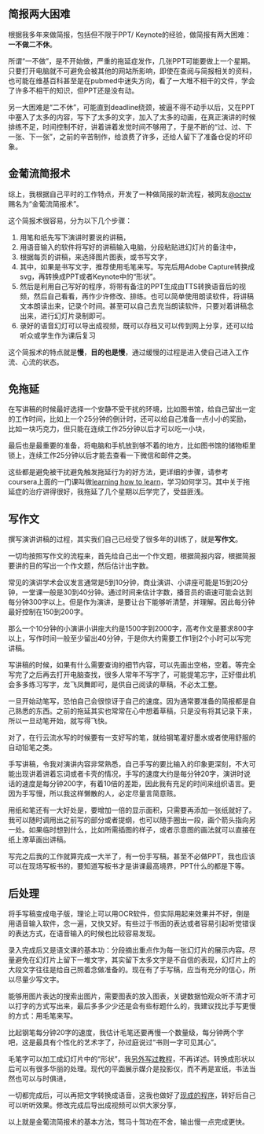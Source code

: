 <!--
.. title: 金葡流简报术
.. slug: goldengrape_style_ppt
.. date: 2019-8-13 18:00 UTC+08:00
.. tags: 
.. category:
.. link:
.. description:
.. type: text
-->

## 简报两大困难

根据我多年来做简报，包括但不限于PPT/ Keynote的经验，做简报有两大困难：**一不做二不休**。

所谓“一不做”，是不开始做，严重的拖延症发作，几张PPT可能要做上一个星期。只要打开电脑就不可避免会被其他的网站所影响，即使在查阅与简报相关的资料，也可能在维基百科甚至是在pubmed中迷失方向，看了一大堆不相干的文件，学会了许多不相干的知识，但PPT还是没有动。

另一大困难是“二不休”，可能直到deadline绕颈，被逼不得不动手以后，又在PPT中塞入了太多的内容，写下了太多的文字，加入了太多的动画，在真正演讲的时候排练不足，时间控制不好，讲着讲着发觉时间不够用了，于是不断的“过、过、下一张、下一张”，之前的辛苦制作，给浪费了许多，还给人留下了准备仓促的坏印象。

## 金葡流简报术

综上，我根据自己平时的工作特点，开发了一种做简报的新流程，被网友[@octw](https://twitter.com/octw) 赐名为“金葡流简报术”。

<!-- TEASER_END -->

这个简报术很容易，分为以下几个步骤：

1. 用笔和纸先写下演讲时要说的讲稿，
1. 用语音输入的软件将写好的讲稿输入电脑，分段粘贴进幻灯片的备注中，
1. 根据每页的讲稿，来选择图片图表，或书写文字，
1. 其中，如果是书写文字，推荐使用毛笔来写。写完后用Adobe Capture转换成svg，再转换成PPT或者Keynote中的“形状”。
1. ​然后是利用自己写好的程序，将带有备注的PPT生成由TTS转换语音后的视频，然后自己看看，再作少许修改、排练。也可以简单使用朗读软件，将讲稿文本朗读出来，记录个时间。甚至可以自己去充当朗读软件，只要对着讲稿念出来，进行幻灯片录制即可。​
1. 录好的语音幻灯可以导出成视频，既可以存档又可以传到网上分享，还可以给听众或学生作为课后复习

这个简报术的特点就是**慢**，**目的也是慢**，通过缓慢的过程是进入使自己进入工作流、心流的状态。

## 免拖延

在写讲稿的时候最好选择一个安静不受干扰的环境，比如图书馆，给自己留出一定的工作时间，比如上一个25分钟的倒计时，还可以给自己准备一点小小的奖励，比如一块巧克力，但只能在连续工作25分钟以后才可以吃一小块，

最后也是最重要的准备，将电脑和手机放到够不着的地方，比如图书馆的储物柜里锁上，连续工作25分钟以后才能去查看一下微信和邮件之类。

这些都是避免被干扰避免触发拖延行为的好方法，更详细的步骤，请参考coursera上面的一门课叫做[learning how to learn](https://www.coursera.org/learn/learning-how-to-learn)，学习如何学习。其中关于拖延症的治疗讲得很好，我拖延了几个星期以后学完了，受益匪浅。

## 写作文

撰写演讲讲稿的过程，其实我们自己已经受了很多年的训练了，就是**写作文**。

一切均按照写作文的流程来，首先给自己出一个作文题，根据简报内容，根据简报要讲的目的写出一个作文题，然后估计出字数。

常见的演讲学术会议发言通常是5到10分钟，商业演讲、小讲座可能是15到20分钟，一堂课一般是30到40分钟。通过时间来估计字数，播音员的语速可能会达到每分钟300字以上。但是作为演讲，是要让台下能够听清楚，并理解。因此每分钟最好控制在150到200字。

那么一个10分钟的小演讲小讲座大约是1500字到2000字，高考作文是要求800字以上，写作时间一般至少留出40分钟，于是你大约需要工作1到2个小时可以写完讲稿。

写讲稿的时候，如果有什么需要查询的细节内容，可以先画出空格，空着。等完全写完了之后再去打开电脑查找，很多人常年不写字了，可能提笔忘字，正好借此机会多多练习写字，龙飞凤舞即可，是供自己阅读的草稿，不必太工整。

一旦开始动笔写，恐怕自己会很惊讶于自己的速度。因为通常要准备的简报都是自己熟悉的东西。之前的拖延其实也常常在心中想着草稿，只是没有将其记录下来，所以一旦动笔开始，就写得飞快。

对了，在行云流水写的时候要有一支好写的笔，就给钢笔灌好墨水或者使用舒服的自动铅笔之类。

手写讲稿，令我对演讲内容非常熟悉，自己手写的要比输入的印象更深刻，不大可能出现讲着讲着忘词或者卡壳的情况，手写的速度大约是每分钟20字，演讲时说话的速度是每分钟200字，有着10倍的差距，因此我有充足的时间来组织语言。更因为手写慢，所以我这样懒散的人，必定尽量言简意赅。

用纸和笔还有一大好处是，要增加一倍的显示面积，只需要再添加一张纸就好了。我可以随时调用出之前写的部分或者提纲，也可以随手圈出一段，画个箭头指向另一处。如果临时想到什么，比如所需插图的样子，或者示意图的画法就可以直接在纸上潦草画出讲稿。

写完之后我的工作就算完成一大半了，有一份手写稿，甚至不必做PPT，我也应该可以在现场写板书的，要知道写板书才是讲课最高境界，PPT什么的都是下等。

## 后处理

将手写稿变成电子版，理论上可以用OCR软件，但实际用起来效果并不好，倒是用语音输入软件，念一遍，又快又好。有些过于书面的表达或者容易引起听觉错误的表达方式，在语音输入的时候也比较容易发现。

录入完成后又是语文课的基本功：分段摘出重点作为每一张幻灯片的展示内容。尽量避免在幻灯片上留下一堆文字，其实留下太多文字是不自信的表现，幻灯片上的大段文字往往是给自己照着念做准备的。现在有了手写稿，应当有充分的信心，所以尽量少写文字。

能够用图片表达的搜索出图片，需要图表的放入图表，关键数据怕观众听不清才可以打字的方式写出来，最后多多少少还是会有些标题什么的，我建议找比手写更慢的方式：用毛笔来写。

比起钢笔每分钟20字的速度，我估计毛笔还要再慢一个数量级，每分钟两个字吧，这是最具有个性化的艺术字了，孙过庭说过“书则一字可见其心”。

​毛笔字可以加工成幻灯片中的“形状”，我[另外写过教程](../import_calligraphy_to_keynote_as_shape)，不再详述。转换成形状以后可以有很多华丽的处理。现代的平面展示媒介是投影仪，而不再是宣纸，书法当然也可以与时俱进，

一切都完成后，可以再把文字转换成语音，这我也做好了[现成的程序](../fullautomatic_dubbing_slide)，转好后自己可以听听效果。修改完成后导出成视频可以供大家分享，

以上就是金葡流简报术的基本方法，驽马十驾功在不舍，输出慢一点完成更快。